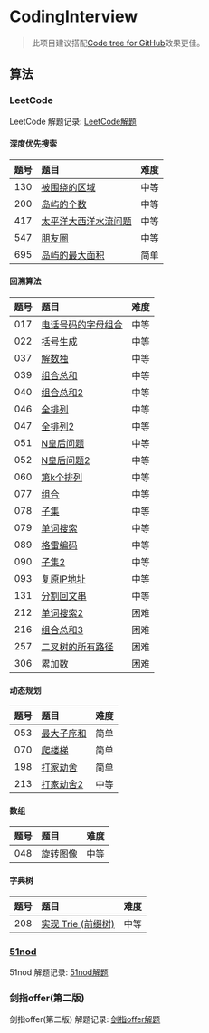 # CodingInterview

> 此项目建议搭配[Code tree for GitHub](https://github.com/buunguyen/octotree)效果更佳。

## 算法

### LeetCode

LeetCode 解题记录: [LeetCode解题](src/main/java/algorithm/leetcode)

#### **深度优先搜索**

| 题号  | 题目                                                             | 难度  |
|:---:|:-------------------------------------------------------------- |:---:|
| 130 | [被围绕的区域](src/main/java/algorithm/leetcode/Solution130.java) | 中等  |
| 200 | [岛屿的个数](src/main/java/algorithm/leetcode/Solution200.java) | 中等  |
| 417 | [太平洋大西洋水流问题](src/main/java/algorithm/leetcode/Solution417.java) | 中等  |
| 547 | [朋友圈](src/main/java/algorithm/leetcode/Solution547.java) | 中等  |
| 695 | [岛屿的最大面积](src/main/java/algorithm/leetcode/Solution695.java) | 简单  |

#### **回溯算法**

| 题号  | 题目                                                             | 难度  |
|:---:|:-------------------------------------------------------------- |:---:|
| 017 | [电话号码的字母组合](src/main/java/algorithm/leetcode/Solution017.java) | 中等  |
| 022 | [括号生成](src/main/java/algorithm/leetcode/Solution022.java)      | 中等  |
| 037 | [解数独](src/main/java/algorithm/leetcode/Solution037.java)      | 中等  |
| 039 | [组合总和](src/main/java/algorithm/leetcode/Solution039.java)      | 中等  |
| 040 | [组合总和2](src/main/java/algorithm/leetcode/Solution040.java)     | 中等  |
| 046 | [全排列](src/main/java/algorithm/leetcode/Solution046.java)       | 中等  |
| 047 | [全排列2](src/main/java/algorithm/leetcode/Solution047.java)      | 中等  |
| 051 | [N皇后问题](src/main/java/algorithm/leetcode/Solution051.java)     | 中等  |
| 052 | [N皇后问题2](src/main/java/algorithm/leetcode/Solution052.java)    | 中等  |
| 060 | [第k个排列](src/main/java/algorithm/leetcode/Solution060.java)     | 中等  |
| 077 | [组合](src/main/java/algorithm/leetcode/Solution077.java)        | 中等  |
| 078 | [子集](src/main/java/algorithm/leetcode/Solution078.java)        | 中等  |
| 079 | [单词搜索](src/main/java/algorithm/leetcode/Solution079.java)      | 中等  |
| 089 | [格雷编码](src/main/java/algorithm/leetcode/Solution089.java)      | 中等  |
| 090 | [子集2](src/main/java/algorithm/leetcode/Solution090.java)       | 中等  |
| 093 | [复原IP地址](src/main/java/algorithm/leetcode/Solution093.java)    | 中等  |
| 131 | [分割回文串](src/main/java/algorithm/leetcode/Solution131.java)     | 中等  |
| 212 | [单词搜索2](src/main/java/algorithm/leetcode/Solution212.java)     | 困难  |
| 216 | [组合总和3](src/main/java/algorithm/leetcode/Solution216.java)     | 困难  |
| 257 | [二叉树的所有路径](src/main/java/algorithm/leetcode/Solution257.java)     | 困难  |
| 306 | [累加数](src/main/java/algorithm/leetcode/Solution306.java)       | 困难  |

#### **动态规划**

| 题号  | 题目                                                             | 难度  |
|:---:|:-------------------------------------------------------------- |:---:|
| 053 | [最大子序和](src/main/java/algorithm/leetcode/Solution053.java) | 简单  |
| 070 | [爬楼梯](src/main/java/algorithm/leetcode/Solution070.java) | 简单  |
| 198 | [打家劫舍](src/main/java/algorithm/leetcode/Solution198.java) | 简单  |
| 213 | [打家劫舍2](src/main/java/algorithm/leetcode/Solution213.java) | 中等  |

#### **数组**

| 题号  | 题目                                                             | 难度  |
|:---:|:-------------------------------------------------------------- |:---:|
| 048 | [旋转图像](src/main/java/algorithm/leetcode/Solution048.java) | 中等  |

#### **字典树**

| 题号  | 题目                                                             | 难度  |
|:---:|:-------------------------------------------------------------- |:---:|
| 208 | [实现 Trie (前缀树)](src/main/java/algorithm/leetcode/Trie.java) | 中等  |

### [51nod](http://www.51nod.com/)

51nod 解题记录:  [51nod解题](src/main/resources/nod51)

### 剑指offer(第二版)

剑指offer(第二版) 解题记录: [剑指offer解题](src/main/resources/SwordForOffer)
